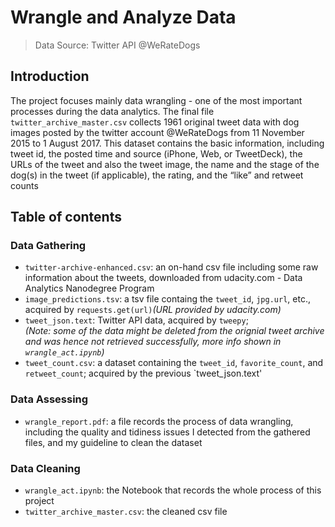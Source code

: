 # Wrangle and Analyze Data
> Data Source: Twitter API @WeRateDogs

## Introduction
The project focuses mainly data wrangling - one of the most important processes during the data analytics. 
The final file `twitter_archive_master.csv` collects 1961 original tweet data with dog images posted by the twitter account @WeRateDogs from 11 November 2015 to 1 August 2017. This dataset contains the basic information, including tweet id, the posted time and source (iPhone, Web, or TweetDeck), the URLs of the tweet and also the tweet image, the name and the stage of the dog(s) in the tweet (if applicable), the rating, and the “like” and retweet counts

## Table of contents
### Data Gathering
+ `twitter-archive-enhanced.csv`: an on-hand csv file including some raw information about the tweets, downloaded from udacity.com - Data Analytics Nanodegree Program
+ `image_predictions.tsv`: a tsv file containg the `tweet_id`, `jpg.url`, etc., acquired by `requests.get(url)`*(URL provided by udacity.com)*
+ `tweet_json.text`: Twitter API data, acquired by `tweepy`; <br>
*(Note: some of the data might be deleted from the orignial tweet archive and was hence not retrieved successfully, more info shown in `wrangle_act.ipynb`)*
+ `tweet_count.csv`: a dataset containing the `tweet_id`, `favorite_count`, and `retweet_count`; acquired by the previous `tweet_json.text'
### Data Assessing
+ `wrangle_report.pdf`: a file records the process of data wrangling, including the quality and tidiness issues I detected from the gathered files, and my guideline to clean the dataset
### Data Cleaning
+ `wrangle_act.ipynb`: the Notebook that records the whole process of this project
+ `twitter_archive_master.csv`: the cleaned csv file


